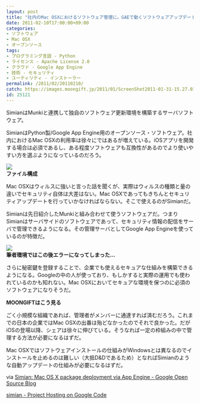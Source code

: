 ```yaml
---
layout: post
title: "社内のMac OSXにおけるソフトウェア管理に。GAEで動くソフトウェアアップデートサーバ「Simian」"
date: 2011-02-10T17:00:00+09:00
categories:
- ソフトウェア
- Mac OSX
- オープンソース
tags: 
- プログラミング言語 - Python
- ライセンス - Apache License 2.0
- クラウド - Google App Engine
- 技術 - セキュリティ
- ユーティリティ - インストーラー
permalink: /2011/02/20110210/
catch: https://images.moongift.jp/2011/01/ScreenShot2011-01-31-15.27.01_thumb.png
id: 25121
---
```

SimianはMunkiと連携して独自のソフトウェア更新環境を構築するサーバソフトウェア。

  

SimianはPython製/Google App Engine用のオープンソース・ソフトウェア。社内におけるMac OSXの利用率は徐々にではあるが増えている。iOSアプリを開発する場合は必須であるし、ある程度ソフトウェアも互換性があるのでより使いやすい方を選ぶようになっているのだろう。

  

![](https://images.moongift.jp/2011/01/ScreenShot2011-01-31-15.28.14_thumb.png)  
**ファイル構成**

  

Mac OSXはウィルスに強いと言った話を聞くが、実際はウィルスの種類と量の違いでセキュリティ自体は大差はない。Mac OSXであってもきちんとセキュリティアップデートを行っていかなければならない。そこで使えるのがSimianだ。

  
<!--more-->  

Simianは先日紹介したMunkiと組み合わせて使うソフトウェアだ。つまりSimianはサーバサイドのソフトウェアであって、セキュリティ情報の配信をサーバで管理できるようになる。その管理サーバとしてGoogle App Engineを使っているのが特徴だ。

  

![](https://images.moongift.jp/2011/01/ScreenShot2011-01-31-15.27.01_thumb.png)  
**筆者環境ではこの後エラーになってしまった…**

  

さらに秘密鍵を登録することで、企業でも使えるセキュアな仕組みを構築できるようになる。Googleの中の人が使っており、もしかすると実際の運用でも使われているのかも知れない。Mac OSXにおいてセキュアな環境を保つのに必須のソフトウェアになりそうだ。

  
  
  

**MOONGIFTはこう見る**

  

ごく小規模な組織であれば、管理者がメンバーに通達すれば済むだろう。これまでの日本の企業ではMac OSXの出番は殆どなかったのでそれで良かった。だがiOSの登場以降、シェアは徐々に伸びている。そうなれば一定の枠組みの中で管理する方法が必要になるはずだ。

  

Mac OSXではソフトウェアインストールの仕組みがWindowsとは異なるのでインストールを止めるのは難しい（大抵D&Dであるため）となればSimianのような自動アップデートの仕組みが必要になるはずだ。

  

via [Simian: Mac OS X package deployment via App Engine - Google Open Source Blog](http://google-opensource.blogspot.com/2011/01/simian-mac-os-x-package-deployment-via.html)

  

[simian - Project Hosting on Google Code](http://code.google.com/p/simian/)

